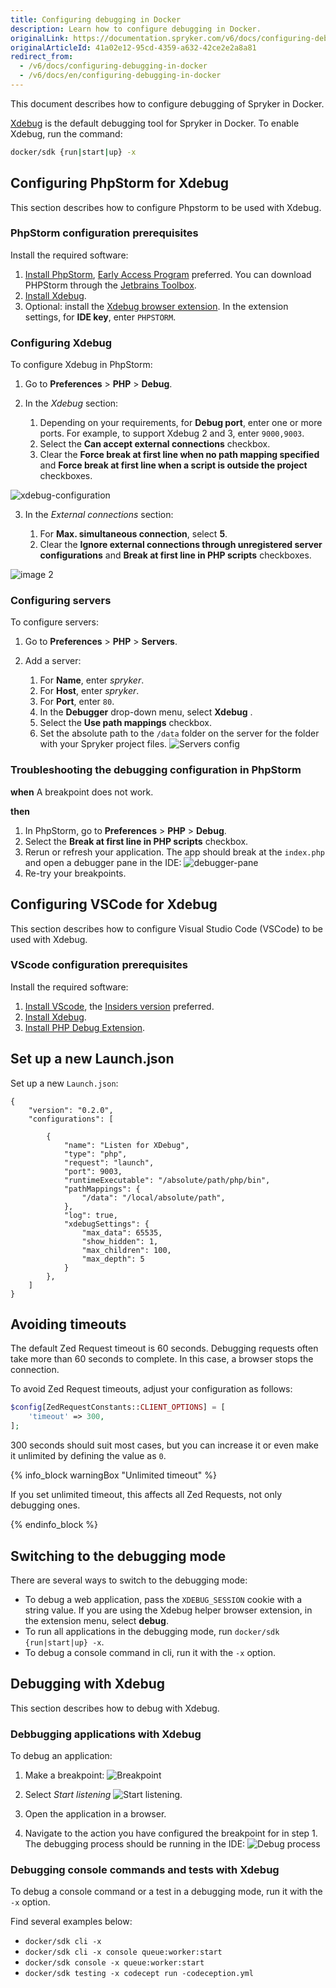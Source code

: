 ```yaml
---
title: Configuring debugging in Docker
description: Learn how to configure debugging in Docker.
originalLink: https://documentation.spryker.com/v6/docs/configuring-debugging-in-docker
originalArticleId: 41a02e12-95cd-4359-a632-42ce2e2a8a81
redirect_from:
  - /v6/docs/configuring-debugging-in-docker
  - /v6/docs/en/configuring-debugging-in-docker
---
```


This document describes how to configure debugging of Spryker in Docker.

[Xdebug](https://xdebug.org) is the default debugging tool for Spryker in Docker. To enable Xdebug, run the command:
```bash
docker/sdk {run|start|up} -x
```

## Configuring PhpStorm for Xdebug

This section describes how to configure Phpstorm to be used with Xdebug.

### PhpStorm configuration prerequisites

Install the required software:

1. [Install PhpStorm](https://www.jetbrains.com/phpstorm/download/#section=mac), [Early Access Program](https://www.jetbrains.com/phpstorm/nextversion/) preferred. 
You can download PHPStorm through the [Jetbrains Toolbox](https://www.jetbrains.com/toolbox-app/).
2. [Install Xdebug](https://xdebug.org/docs/install).
3. Optional: install the [Xdebug browser extension](https://www.jetbrains.com/help/phpstorm/2021.1/browser-debugging-extensions.html). In the extension settings, for **IDE key**, enter `PHPSTORM`.

### Configuring Xdebug

To configure Xdebug in PhpStorm:

1. Go to **Preferences** > **PHP** > **Debug**.

2. In the *Xdebug* section:

      1. Depending on your requirements, for **Debug port**, enter one or more ports.
        For example, to support Xdebug 2 and 3, enter `9000,9003`.
      2. Select the **Can accept external connections** checkbox.
      3. Clear the **Force break at first line when no path mapping specified** and **Force break at first line when a script is outside the project** checkboxes.

![xdebug-configuration](https://spryker.s3.eu-central-1.amazonaws.com/docs/Developer+Guide/Docker+SDK/Configuring+debugging+in+Docker/xdebug-configuration.png)

3. In the *External connections* section:

      1. For **Max. simultaneous connection**, select **5**.
      2. Clear the **Ignore external connections through unregistered server configurations** and **Break at first line in PHP scripts** checkboxes.

![image 2](https://spryker.s3.eu-central-1.amazonaws.com/docs/Developer+Guide/Docker+SDK/Configuring+debugging+in+Docker/xdebug-external-connections-configuration.png)

### Configuring servers 
To configure servers:
1. Go to **Preferences** > **PHP** > **Servers**.

2. Add a server:

    1. For **Name**, enter *spryker*.
    2. For **Host**, enter *spryker*.
    3. For **Port**, enter `80`.
    4. In the **Debugger** drop-down menu, select **Xdebug** .
    5. Select the **Use path mappings** checkbox.
    6. Set the absolute path to the `/data` folder on the server for the folder with your Spryker project files.
    ![Servers config](https://spryker.s3.eu-central-1.amazonaws.com/docs/Developer+Guide/Docker+SDK/Configuring+debugging+in+Docker/servers-confg.png)
    
    
### Troubleshooting the debugging configuration in PhpStorm

**when**
A breakpoint does not work.

**then**

1. In PhpStorm, go to **Preferences** > **PHP** > **Debug**.
2. Select the **Break at first line in PHP scripts** checkbox.
3. Rerun or refresh your application.
      The app should break at the `index.php` and open a debugger pane in the IDE:
      ![debugger-pane](https://spryker.s3.eu-central-1.amazonaws.com/docs/Developer+Guide/Docker+SDK/Configuring+debugging+in+Docker/debugger-pane.png)
4. Re-try your breakpoints.
       
       
## Configuring VSCode for Xdebug

This section describes how to configure Visual Studio Code (VSCode) to be used with Xdebug.
  

### VScode configuration prerequisites

Install the required software:

1. [Install VScode](https://code.visualstudio.com/download), the [Insiders version](https://code.visualstudio.com/insiders/) preferred.
2. [Install Xdebug](https://xdebug.org/docs/install). 
3. [Install PHP Debug Extension](https://marketplace.visualstudio.com/items?itemName=felixfbecker.php-debug).

## Set up a new Launch.json

Set up a new `Launch.json`:

```
{
    "version": "0.2.0",
    "configurations": [
    
        {
            "name": "Listen for XDebug",
            "type": "php",
            "request": "launch",
            "port": 9003,
            "runtimeExecutable": "/absolute/path/php/bin",
            "pathMappings": {
                "/data": "/local/absolute/path",
            },
            "log": true,
            "xdebugSettings": {
                "max_data": 65535,
                "show_hidden": 1,
                "max_children": 100,
                "max_depth": 5
            }
        },
    ]
}
```


## Avoiding timeouts

The default Zed Request timeout is 60 seconds. Debugging requests often take more than 60 seconds to complete. In this case, a browser stops the connection.

To avoid Zed Request timeouts, adjust your configuration as follows:
```php
$config[ZedRequestConstants::CLIENT_OPTIONS] = [
    'timeout' => 300,
];
```

300 seconds should suit most cases, but you can increase it or even make it unlimited by defining the value as `0`.

{% info_block warningBox "Unlimited timeout" %}

If you set unlimited timeout, this affects all Zed Requests, not only debugging ones.

{% endinfo_block %}


## Switching to the debugging mode
There are several ways to switch to the debugging mode:

* To debug a web application, pass the `XDEBUG_SESSION` cookie with a string value. If you are using the Xdebug helper browser extension, in the extension menu, select **debug**.
* To run all applications in the debugging mode, run `docker/sdk {run|start|up} -x`.
* To debug a console command in cli, run it with the `-x` option.

## Debugging with Xdebug

This section describes how to debug with Xdebug.

### Debbugging applications with Xdebug

To debug an application:

1. Make a breakpoint:
![Breakpoint](https://spryker.s3.eu-central-1.amazonaws.com/docs/Developer+Guide/Docker+SDK/Configuring+debugging+in+Docker/breakpoint.png)

2. Select *Start listening* ![Start listening](https://spryker.s3.eu-central-1.amazonaws.com/docs/Developer+Guide/Installation/Spryker+in+Docker/Debugging+Setup+in+Docker/start-listening.png).

3. Open the application in a browser.

4. Navigate to the action you have configured the breakpoint for in step 1. The debugging process should be running in the IDE:
![Debug process](https://spryker.s3.eu-central-1.amazonaws.com/docs/Developer+Guide/Docker+SDK/Configuring+debugging+in+Docker/debug-process.png)

### Debugging console commands and tests with Xdebug

To debug a console command or a test in a debugging mode, run it with the `-x` option.

Find several examples below:
* `docker/sdk cli -x`
* `docker/sdk cli -x console queue:worker:start`
* `docker/sdk console -x queue:worker:start`
* `docker/sdk testing -x codecept run -codeception.yml`


